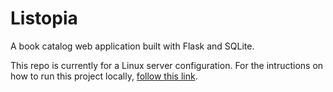 # Listopia

A book catalog web application built with Flask and SQLite.

This repo is currently for a Linux server configuration. For the intructions on how to run this project locally, [follow this link](https://github.com/nehal96/full-stack-nd/tree/master/P4-Catalog-Web-App).
